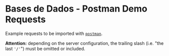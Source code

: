 # Bases de Dados - Postman Demo Requests

Example requests to be imported with [`postman`](postman.com).

**Attention:** depending on the server configuration, the trailing slash (i.e. "the last `'/'`") must be omitted or included.

